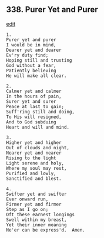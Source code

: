 
## 338.  Purer Yet and Purer
[edit](https://docs.google.com/document/d/1QJKwIYxyR5872gVAPC3foGZUHp0akb8B/edit?mode=html)



    1.
    Purer yet and purer
    I would be in mind,
    Dearer yet and dearer
    Ev'ry duty find;
    Hoping still and trusting
    God without a fear,
    Patiently believing
    He will make all clear.

    2.
    Calmer yet and calmer
    In the hours of pain,
    Surer yet and surer
    Peace at last to gain;
    Suff'ring still and doing,
    To His will resigned,
    And to God subduing
    Heart and will and mind.

    3.
    Higher yet and higher
    Out of clouds and night,
    Nearer yet and nearer
    Rising to the light
    Light serene and holy,
    Where my soul may rest,
    Purified and lowly,
    Sanctified and blest.

    4.
    Swifter yet and swifter
    Ever onward run,
    Firmer yet and firmer
    Step as I go on;
    Oft these earnest longings
    Swell within my breast,
    Yet their inner meaning
    Ne'er can be express'd.  Amen.
